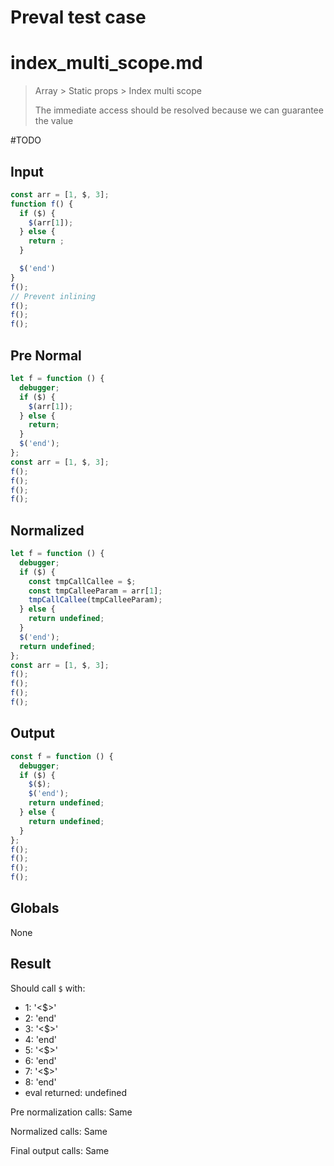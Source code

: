 # Preval test case

# index_multi_scope.md

> Array > Static props > Index multi scope
>
> The immediate access should be resolved because we can guarantee the value

#TODO

## Input

`````js filename=intro
const arr = [1, $, 3];
function f() {
  if ($) {
    $(arr[1]);
  } else {
    return ;  
  }

  $('end')
}
f();
// Prevent inlining
f();
f();
f();
`````

## Pre Normal

`````js filename=intro
let f = function () {
  debugger;
  if ($) {
    $(arr[1]);
  } else {
    return;
  }
  $('end');
};
const arr = [1, $, 3];
f();
f();
f();
f();
`````

## Normalized

`````js filename=intro
let f = function () {
  debugger;
  if ($) {
    const tmpCallCallee = $;
    const tmpCalleeParam = arr[1];
    tmpCallCallee(tmpCalleeParam);
  } else {
    return undefined;
  }
  $('end');
  return undefined;
};
const arr = [1, $, 3];
f();
f();
f();
f();
`````

## Output

`````js filename=intro
const f = function () {
  debugger;
  if ($) {
    $($);
    $('end');
    return undefined;
  } else {
    return undefined;
  }
};
f();
f();
f();
f();
`````

## Globals

None

## Result

Should call `$` with:
 - 1: '<$>'
 - 2: 'end'
 - 3: '<$>'
 - 4: 'end'
 - 5: '<$>'
 - 6: 'end'
 - 7: '<$>'
 - 8: 'end'
 - eval returned: undefined

Pre normalization calls: Same

Normalized calls: Same

Final output calls: Same
